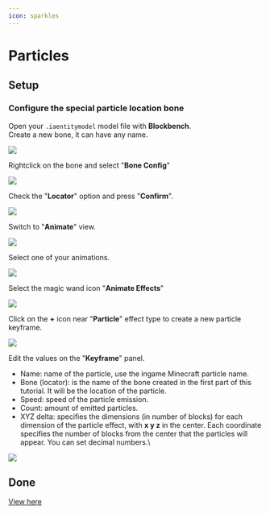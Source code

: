 ```yaml
---
icon: sparkles
---
```


# Particles

## Setup

### Configure the special particle location bone

Open your `.iaentitymodel` model file with **Blockbench**.\
Create a new bone, it can have any name.

![](<../../../.gitbook/assets/image (106).png>)

Rightclick on the bone and select "**Bone Config**"

![](<../../../.gitbook/assets/image (88).png>)

Check the "**Locator**" option and press "**Confirm**".

![](<../../../.gitbook/assets/image (70).png>)

Switch to "**Animate**" view.

![](<../../../.gitbook/assets/image (124).png>)

Select one of your animations.

![](<../../../.gitbook/assets/image (120).png>)

Select the magic wand icon "**Animate Effects**"

![](<../../../.gitbook/assets/image (195).png>)

Click on the **+** icon near "**Particle**" effect type to create a new particle keyframe.

![](<../../../.gitbook/assets/image (194).png>)

Edit the values on the "**Keyframe**" panel.

* Name: name of the particle, use the ingame Minecraft particle name.
* Bone (locator): is the name of the bone created in the first part of this tutorial. It will be the location of the particle.
* Speed: speed of the particle emission.
* Count: amount of emitted particles.
* XYZ delta: specifies the dimensions (in number of blocks) for each dimension of the particle effect, with **x y z** in the center. Each coordinate specifies the number of blocks from the center that the particles will appear. You can set decimal numbers.\


![](<../../../.gitbook/assets/image (74).png>)

## Done


[View here](https://youtu.be/EDxXYrdq86M)

